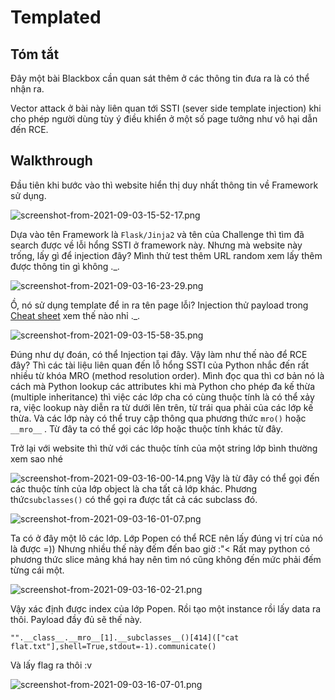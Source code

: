 # Templated

## Tóm tắt

Đây một bài Blackbox cần quan sát thêm ở các thông tin đưa ra là có thể nhận ra.

Vector attack ở bài này liên quan tới SSTI (sever side template injection) khi cho phép người dùng tùy ý điều khiển ở một số page tưởng như vô hại dẫn đến RCE.

## Walkthrough

Đầu tiên khi bước vào thì website hiển thị duy nhất thông tin về Framework sử dụng.


![screenshot-from-2021-09-03-15-52-17.png](https://cdn.hashnode.com/res/hashnode/image/upload/v1642606674425/7wnGAgkch.png)

Dựa vào tên Framework là `Flask/Jinja2` và tên của Challenge thì tìm đã search được về lỗi hổng SSTI ở framework này. Nhưng mà website này trống, lấy gì để injection đây? Mình thử test thêm URL random xem lấy thêm được thông tin gì không .\_.&#x20;

![screenshot-from-2021-09-03-16-23-29.png](https://cdn.hashnode.com/res/hashnode/image/upload/v1642606695208/gqaoSGvYCas.png)

Ồ, nó sử dụng template để in ra tên page lỗi? Injection thử payload trong [Cheat sheet](https://book.hacktricks.xyz/pentesting-web/ssti-server-side-template-injection#jinja2-python) xem thế nào nhỉ .\_.



![screenshot-from-2021-09-03-15-58-35.png](https://cdn.hashnode.com/res/hashnode/image/upload/v1642606708922/G2J0a4rt-.png)

Đúng như dự đoán, có thể Injection tại đây. Vậy làm như thế nào để RCE đây? Thì các tài liệu liên quan đến lỗ hổng SSTI của Python nhắc đến rất nhiều từ khóa MRO (method resolution order). Mình đọc qua thì cơ bản nó là cách mà Python lookup các attributes khi mà Python cho phép đa kế thừa (multiple inheritance) thì việc các lớp cha có cùng thuộc tính là có thể xảy ra, việc lookup này diễn ra từ dưới lên trên, từ trái qua phải của các lớp kế thừa. Và các lớp này có thể truy cập thông qua phương thức `mro()` hoặc `__mro__` . Từ đây ta có thể gọi các lớp hoặc thuộc tính khác từ đây.

Trở lại với website thì thử với các thuộc tính của một string lớp bình thường xem sao nhé


![screenshot-from-2021-09-03-16-00-14.png](https://cdn.hashnode.com/res/hashnode/image/upload/v1642606722971/kbWdqqDdY.png)
&#x20;Vậy là từ đây có thể gọi đến các thuộc tính của lớp object là cha tất cả lớp khác. Phương thức`subclasses()` có thể gọi ra được tất cả các subclass đó.


![screenshot-from-2021-09-03-16-01-07.png](https://cdn.hashnode.com/res/hashnode/image/upload/v1642606735217/ViE1MlgRS.png)

Ta có ở đây một lô các lớp. Lớp Popen có thể RCE nên lấy đúng vị trí của nó là được =)) Nhưng nhiều thế này đếm đến bao giờ :"< Rất may python có phương thức slice mảng khá hay nên tìm nó cũng không đến mức phải đếm từng cái một.


![screenshot-from-2021-09-03-16-02-21.png](https://cdn.hashnode.com/res/hashnode/image/upload/v1642606747784/13Lwc9Am-.png)

&#x20;Vậy xác định được index của lớp Popen. Rồi tạo một instance rồi lấy data ra thôi. Payload đầy đủ sẽ thế này.

```
"".__class__.__mro__[1].__subclasses__()[414](["cat flat.txt"],shell=True,stdout=-1).communicate()
```

Và lấy flag ra thôi :v&#x20;


![screenshot-from-2021-09-03-16-07-01.png](https://cdn.hashnode.com/res/hashnode/image/upload/v1642606757609/7d7P5wDwI.png)
